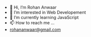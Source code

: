 - 👋 Hi, I’m Rohan Anwaar
- 👀 I’m interested in Web Developement
- 🌱 I’m currently learning JavaScript
- 📫 How to reach me ...
-  rohananwaar@gmail.com 

<!---
rohananwaar/rohananwaar is a ✨ special ✨ repository because its `README.md` (this file) appears on your GitHub profile.
You can click the Preview link to take a look at your changes.
--->
